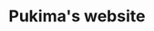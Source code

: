 <!DOCTYPE html>
<html lang="en">
<head>
    <title>Pukima's website</title>
</head>
<body>
<h1>Pukima's website</h1>
 
</body>
</html>